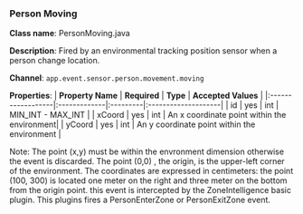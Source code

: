 ### Person Moving ###

**Class name**: PersonMoving.java

**Description**: Fired by an environmental tracking position sensor when a person change location.

**Channel**: `app.event.sensor.person.movement.moving`

**Properties**:
| **Property Name** | **Required** | **Type** | **Accepted Values** |
|:------------------|:-------------|:---------|:--------------------|
| id                | yes          | int      | MIN\_INT - MAX\_INT |
| xCoord            | yes          | int      | An x coordinate point within the environment|
| yCoord            | yes          | int      | An y coordinate point within the environment |

Note:
The point (x,y) must be within the envronment dimension otherwise the event is discarded. The point (0,0) , the origin, is the upper-left corner of the environment. The coordinates are expressed in centimeters: the point (100, 300) is located one meter on the right and three meter on the bottom from the origin point.
this event is intercepted by the ZoneIntelligence basic plugin. This plugins fires a PersonEnterZone or PersonExitZone event.